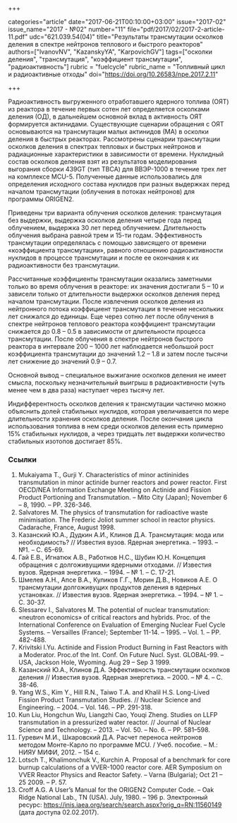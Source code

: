 +++

categories="article"
date="2017-06-21T00:10:00+03:00"
issue="2017-02"
issue_name="2017 - №02"
number="11"
file="pdf/2017/02/2017-2-article-11.pdf"
udc="621.039.54(04)"
title="Результаты трансмутации осколков деления в спектре нейтронов теплового и быстрого реакторов"
authors=["IvanovNV", "KazanskyYA", "KarpovichGV"]
tags=["осколки деления", "трансмутация", "коэффициент трансмутации", "радиоактивность"]
rubric = "fuelcycle"
rubric_name = "Топливный цикл и радиоактивные отходы"
doi="https://doi.org/10.26583/npe.2017.2.11"

+++

Радиоактивность выгруженного отработавшего ядерного топлива (ОЯТ) из реактора в течение первых сотен лет определяется осколками деления (ОД), в дальнейшем основной вклад в активность ОЯТ формируется актинидами. Существующие сценарии обращения с ОЯТ основываются на трансмутации малых актинидов (МА) в осколки деления в быстрых реакторах. Рассмотрены сценарии трансмутации осколков деления в спектрах тепловых и быстрых нейтронов и радиационные характеристики в зависимости от времени. Нуклидный состав осколков деления взят из результатов моделирования выгорания сборки 439GT (тип ТВСА) для ВВЭР-1000 в течение трех лет на комплексе MCU-5. Полученные данные использовались для определения исходного состава нуклидов при разных выдержках перед началом трансмутации (облучения в потоках нейтронов) для программы ORIGEN2.

Приведены три варианта облучения осколков деления: трансмутация без выдержки, выдержка осколков деления четыре года перед облучением, выдержка 30 лет перед облучением. Длительность облучения выбрана равной трем и 15-ти годам. Эффективность трансмутации определялась с помощью зависящего от времени «коэффициента трансмутации», равного отношению радиоактивности нуклидов в процессе трансмутации и после ее окончания к их радиоактивности без трансмутации.

Рассчитанные коэффициенты трансмутации оказались заметными только во время облучения в реакторе: их значения достигали 5 – 10 и зависели только от длительности выдержки осколков деления перед началом трансмутации. После извлечения осколков деления из нейтронного потока коэффициент трансмутации в течение нескольких лет снижался до единицы. Еще через сотню лет после облучения в спектре нейтронов теплового реактора коэффициент трансмутации снижается до 0.8 – 0.5 в зависимости от длительности процесса трансмутации. После облучения в спектре нейтронов быстрого реактора в интервале 200 – 1000 лет наблюдается небольшой рост коэффициента трансмутации до значений 1.2 – 1.8 и затем после тысячи лет снижение до значений 0.9 – 0.7.

Основной вывод – специальное выжигание осколков деления не имеет смысла, поскольку незначительный выигрыш в радиоактивности (чуть менее чем в два раза) наступает через тысячу лет.

Индифферентность осколков деления к трансмутации частично можно объяснить долей стабильных нуклидов, которая увеличивается по мере длительности хранения осколков деления. После окончания цикла использования топлива в нем среди осколков деления есть примерно 15% стабильных нуклидов, а через тридцать лет выдержки количество стабильных изотопов достигает 85%.

### Ссылки

1. Mukaiyama T., Gurji Y. Characteristics of minor actininides transmutation in minor actinide burner reactors and power reactor. First OECD/NEA Information Exchange Meeting on Actinide and Fission Product Portioning and Transmutation. – Mito City (Japan); November 6 – 8, 1990. – PP. 326-346.
2. Salvatores M. The physics of transmutation for radioactive waste minimisation. The Frederic Joliot summer school in reactor physics. Cadarache, France, August 1998.
3. Казанский Ю.А., Дудкин А.И., Клинов Д.А. Трансмутация: мода или необходимость? // Известия вузов. Ядерная энергетика. – 1993. – №1. – С. 65-69.
4. Гай Е.В., Игнатюк А.В., Работнов Н.С., Шубин Ю.Н. Концепция обращения с долгоживущими ядерными отходами. // Известия вузов. Ядерная энергетика. – 1994. – № 1. – С. 17-21.
5. Шмелев А.Н., Апсе В.А., Куликов Г.Г., Морин Д.В., Новиков А.Е. О трансмутации долгоживущих продуктов деления в ядерных установках. // Известия вузов. Ядерная энергетика. – 1994. – № 1. – С. 30-37.
6. Slessarev I., Salvatores M. The potential of nuclear transmutation: «neutron economics» of critical reactors and hybrids. Proc. of the International Conference on Evaluation of Emerging Nuclear Fuel Cycle Systems. – Versailles (France); September 11-14. – 1995. – Vol. 1. – PP. 482-488.
7. Krivitski I.Yu. Actinide and Fission Product Burning in Fast Reactors with a Moderator. Proc.of the Int. Conf. On Future Nucl. Syst. GLOBAL-99. – USA, Jackson Hole, Wyoming. Aug 29 – Sep 3 1999.
8. Казанский Ю.А., Клинов Д.А. Эффективность трансмутации осколков деления // Известия вузов. Ядерная энергетика. – 2000. – № 4. – С. 38-46.
9. Yang W.S., Kim Y., Hill R.N., Taiwo T.A. and Khalil H.S. Long-Lived Fission Product Transmutation Studies. // Nuclear Science and Engineering. – 2004. – Vol. 146. – PP. 291-318.
10. Kun Liu, Hongchun Wu, Liangzhi Cao, Youqi Zheng. Studies on LLFP transmutation in a pressurized water reactor. // Journal of Nuclear Science and Technology. – 2013. – Vol. 50. – No. 6. – PP. 581–598.
11. Гуревич М.И., Шкаровский Д.А. Расчет переноса нейтронов методом Монте-Карло по программе MCU. / Учеб. пособие. – М.: НИЯУ МИФИ, 2012. – 154 с.
12. Lotsch T., Khalimonchuk V., Kurchin A. Proposal of a benchmark for core burnup calculations of a VVER-1000 reactor core. AER Symposium on VVER Reactor Physics and Reactor Safety. – Varna (Bulgaria); Oct 21 – 25 2009. – P. 57.
13. Croff A.G. A User’s Manual for the ORIGEN2 Computer Code. – Oak Ridge National Lab., TN (USA). July, 1980. – 196 p. Электронный ресурс: https://inis.iaea.org/search/search.aspx?orig_q=RN:11560149 (дата доступа 02.02.2017).